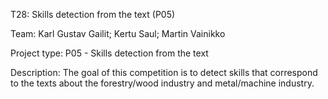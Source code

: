T28: Skills detection from the text (P05)

Team: Karl Gustav Gailit; Kertu Saul; Martin Vainikko

Project type: P05 - Skills detection from the text

Description: The goal of this competition is to detect skills that correspond to the texts about the forestry/wood industry and metal/machine industry.
